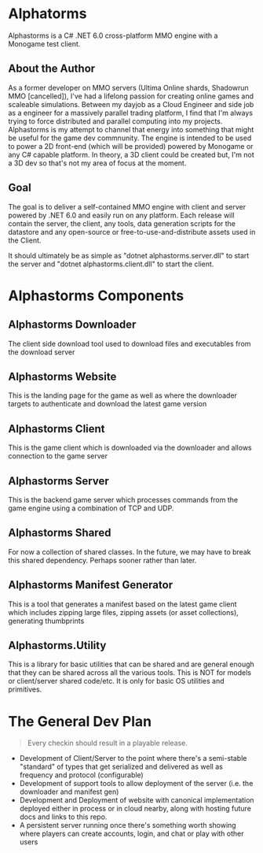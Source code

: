 # Alphatorms
Alphastorms is a C# .NET 6.0 cross-platform MMO engine with a Monogame test client. 

## About the Author
As a former developer on MMO servers (Ultima Online shards, Shadowrun MMO [cancelled]), I've had a lifelong passion for creating online games and scaleable simulations. Between my dayjob as a Cloud Engineer and side job as a engineer for a massively parallel trading platform, I find that I'm always trying to force distributed and parallel computing into my projects. Alphastorms is my attempt to channel that energy into something that might be useful for the game dev commnunity. The engine is intended to be used to power a 2D front-end (which will be provided) powered by Monogame or any C# capable platform. In theory, a 3D client could be created but, I'm not a 3D dev so that's not my area of focus at the moment.

## Goal
The goal is to deliver a self-contained MMO engine with client and server powered by .NET 6.0 and easily run on any platform. Each release will contain the server, the client, any tools, data generation scripts for the datastore and any open-source or free-to-use-and-distribute assets used in the Client. 

It should ultimately be as simple as "dotnet alphastorms.server.dll" to start the server and "dotnet alphastorms.client.dll" to start the client. 


# Alphastorms Components
## Alphastorms Downloader
The client side download tool used to download files and executables from the download server

## Alphastorms Website
This is the landing page for the game as well as where the downloader targets to authenticate and download the latest game version

## Alphastorms Client
This is the game client which is downloaded via the downloader and allows connection to the game server

## Alphastorms Server
This is the backend game server which processes commands from the game engine using a combination of TCP and UDP. 

## Alphastorms Shared
For now a collection of shared classes. In the future, we may have to break this shared dependency. Perhaps sooner rather than later. 

## Alphastorms Manifest Generator
This is a tool that generates a manifest based on the latest game client which includes zipping large files, zipping assets (or asset collections), generating thumbprints

## Alphastorms.Utility
This is a library for basic utilities that can be shared and are general enough that they can be shared across all the various tools.
This is NOT for models or client/server shared code/etc. It is only for basic OS utilities and primitives. 


# The General Dev Plan
> Every checkin should result in a playable release.
* Development of Client/Server to the point where there's a semi-stable "standard" of types that get serialized and delivered as well as frequency and protocol (configurable)
* Development of support tools to allow deployment of the server (i.e. the downloader and manifest gen)
* Development and Deployment of website with canonical implementation deployed either in process or in cloud nearby, along with hosting future docs and links to this repo. 
* A persistent server running once there's something worth showing where players can create accounts, login, and chat or play with other users

